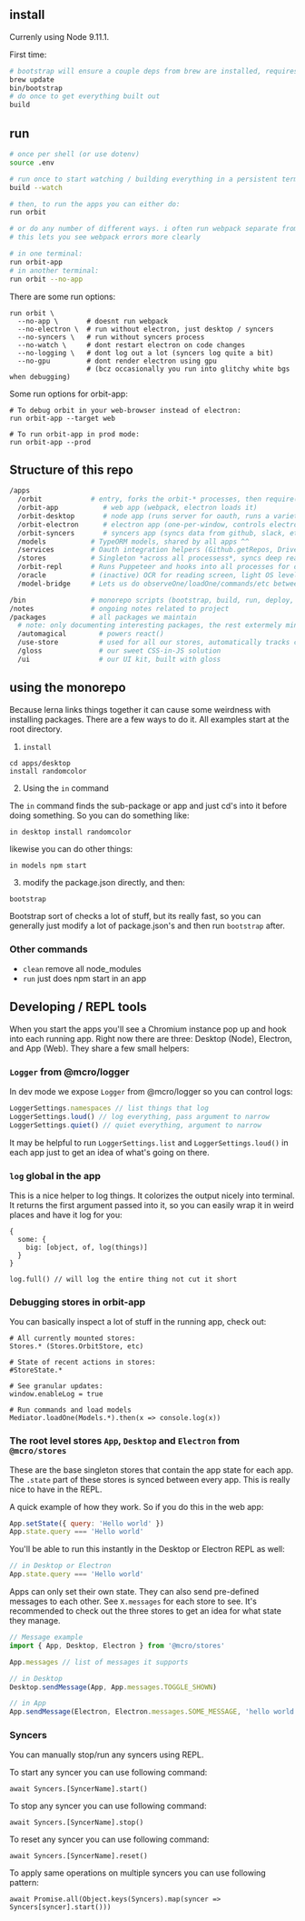 ## install

Currenly using Node 9.11.1.

First time:

```sh
# bootstrap will ensure a couple deps from brew are installed, requires homebrew
brew update
bin/bootstrap
# do once to get everything built out
build
```

## run

```sh
# once per shell (or use dotenv)
source .env

# run once to start watching / building everything in a persistent terminal
build --watch

# then, to run the apps you can either do:
run orbit

# or do any number of different ways. i often run webpack separate from the rest
# this lets you see webpack errors more clearly

# in one terminal:
run orbit-app
# in another terminal:
run orbit --no-app
```

There are some run options:

```
run orbit \
  --no-app \       # doesnt run webpack
  --no-electron \  # run without electron, just desktop / syncers
  --no-syncers \   # run without syncers process
  --no-watch \     # dont restart electron on code changes
  --no-logging \   # dont log out a lot (syncers log quite a bit)
  --no-gpu         # dont render electron using gpu
                   # (bcz occasionally you run into glitchy white bgs when debugging)
```

Some run options for orbit-app:

```
# To debug orbit in your web-browser instead of electron:
run orbit-app --target web

# To run orbit-app in prod mode:
run orbit-app --prod
```

## Structure of this repo

```sh
/apps
  /orbit            # entry, forks the orbit-* processes, then require('orbit-electron')
  /orbit-app           # web app (webpack, electron loads it)
  /orbit-desktop       # node app (runs server for oauth, runs a variety of backend services)
  /orbit-electron      # electron app (one-per-window, controls electron windows and other state)
  /orbit-syncers       # syncers app (syncs data from github, slack, etc into the app)
  /models           # TypeORM models, shared by all apps ^^
  /services         # Oauth integration helpers (Github.getRepos, Drive.getFiles...)
  /stores           # Singleton *across all processess*, syncs deep reactive .state
  /orbit-repl       # Runs Puppeteer and hooks into all processes for debugging
  /oracle           # (inactive) OCR for reading screen, light OS level controller
  /model-bridge     # Lets us do observeOne/loadOne/commands/etc between processes

/bin                # monorepo scripts (bootstrap, build, run, deploy, etc)
/notes              # ongoing notes related to project
/packages           # all packages we maintain
  # note: only documenting interesting packages, the rest extermely minor
  /automagical        # powers react()
  /use-store          # used for all our stores, automatically tracks changes
  /gloss              # our sweet CSS-in-JS solution
  /ui                 # our UI kit, built with gloss
```

## using the monorepo

Because lerna links things together it can cause some weirdness with installing packages. There are a few ways to do it. All examples start at the root directory.

1.  `install`

```
cd apps/desktop
install randomcolor
```

2.  Using the `in` command

The `in` command finds the sub-package or app and just cd's into it before doing something. So you can do something like:

```
in desktop install randomcolor
```

likewise you can do other things:

```
in models npm start
```

3.  modify the package.json directly, and then:

```
bootstrap
```

Bootstrap sort of checks a lot of stuff, but its really fast, so you can generally just modify a lot of package.json's and then run `bootstrap` after.

### Other commands

- `clean` remove all node_modules
- `run` just does npm start in an app

## Developing / REPL tools

When you start the apps you'll see a Chromium instance pop up and hook into each running app. Right now there are three: Desktop (Node), Electron, and App (Web). They share a few small helpers:

### `Logger` from @mcro/logger

In dev mode we expose `Logger` from @mcro/logger so you can control logs:

```js
LoggerSettings.namespaces // list things that log
LoggerSettings.loud() // log everything, pass argument to narrow
LoggerSettings.quiet() // quiet everything, argument to narrow
```

It may be helpful to run `LoggerSettings.list` and `LoggerSettings.loud()` in each app just to get an idea of what's going on there.

### `log` global in the app

This is a nice helper to log things. It colorizes the output nicely into terminal. It returns the first argument passed into it, so you can easily wrap it in weird places and have it log for you:

```
{
  some: {
    big: [object, of, log(things)]
  }
}

log.full() // will log the entire thing not cut it short
```

### Debugging stores in orbit-app

You can basically inspect a lot of stuff in the running app, check out:

```
# All currently mounted stores:
Stores.* (Stores.OrbitStore, etc)

# State of recent actions in stores:
#StoreState.*

# See granular updates:
window.enableLog = true

# Run commands and load models
Mediator.loadOne(Models.*).then(x => console.log(x))
```

### The root level stores `App`, `Desktop` and `Electron` from `@mcro/stores`

These are the base singleton stores that contain the app state for each app. The `.state` part of these stores is synced between every app. This is really nice to have in the REPL.

A quick example of how they work. So if you do this in the web app:

```js
App.setState({ query: 'Hello world' })
App.state.query === 'Hello world'
```

You'll be able to run this instantly in the Desktop or Electron REPL as well:

```js
// in Desktop or Electron
App.state.query === 'Hello world'
```

Apps can only set their own state. They can also send pre-defined messages to each other. See `X.messages` for each store to see. It's recommended to check out the three stores to get an idea for what state they manage.

```js
// Message example
import { App, Desktop, Electron } from '@mcro/stores'

App.messages // list of messages it supports

// in Desktop
Desktop.sendMessage(App, App.messages.TOGGLE_SHOWN)

// in App
App.sendMessage(Electron, Electron.messages.SOME_MESSAGE, 'hello world')
```

### Syncers

You can manually stop/run any syncers using REPL.

To start any syncer you can use following command:

```
await Syncers.[SyncerName].start()
```

To stop any syncer you can use following command:

```
await Syncers.[SyncerName].stop()
```

To reset any syncer you can use following command:

```
await Syncers.[SyncerName].reset()
```

To apply same operations on multiple syncers you can use following pattern:

```got an error but may not be worth reporting
await Promise.all(Object.keys(Syncers).map(syncer => Syncers[syncer].start()))
```
